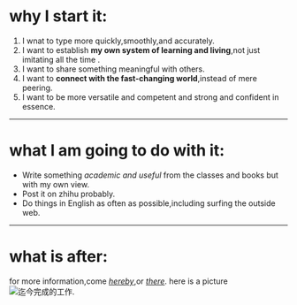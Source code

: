 # why I start it:
1. I wnat to type more quickly,smoothly,and accurately.  
2. I want to establish **my own system of learning and living**,not just imitating all the time .<br>
3. I want to share something meaningful with others.<br>
4. I want to **connect with the fast-changing world**,instead of mere peering.<br>
5. I want to be more versatile and competent and strong and confident in essence.<br>

---

# what I am going to do with it:
- Write something *academic and useful* from the classes and books but with my own view.
- Post it on zhihu probably.
- Do things in English as often as possible,including surfing the outside web.

---

# what is after:
for more information,come *[hereby]*,or *[there](https://www.zhihu.com/people/qiu-ji-xu-yu-7 "我的知乎主页")*.
here is a picture  ![迄今完成的工作](%E6%88%AA%E5%9B%BE_20231105143745-1.png "一张简单的截图").



[hereby]: https://www.zhihu.com/people/qiu-ji-xu-yu-7
